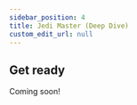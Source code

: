 ```yaml
---
sidebar_position: 4
title: Jedi Master (Deep Dive)
custom_edit_url: null
---
```


## Get ready

Coming soon!